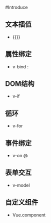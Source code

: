 #Introduce
## 文本插值
* {{}}
## 属性绑定
* v-bind :
## DOM结构
* v-if
## 循环
* v-for
## 事件绑定
* v-on @
## 表单交互
* v-model
## 自定义组件
* Vue.component
